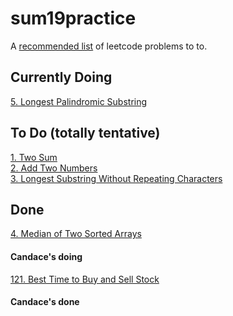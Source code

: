 # sum19practice

A [recommended list](https://www.teamblind.com/article/New-Year-Gift---Curated-List-of-Top-100-LeetCode-Questions-to-Save-Your-Time-OaM1orEU "YEET") of leetcode problems to to.


## Currently Doing
[5. Longest Palindromic Substring](https://leetcode.com/problems/longest-palindromic-substring/ "Longest Palindromic Substring")
<br/>

## To Do (totally tentative)
[1. Two Sum](https://leetcode.com/problems/two-sum/ "Two Sum")<br/>
[2. Add Two Numbers](https://leetcode.com/problems/add-two-numbers/ "Add Two Numbers")<br/>
[3. Longest Substring Without Repeating Characters](https://leetcode.com/problems/longest-substring-without-repeating-characters/ "Longest Substring Without Repeating Characters")<br/>

## Done
[4. Median of Two Sorted Arrays](https://leetcode.com/problems/median-of-two-sorted-arrays/ "Median of Two Sorted Arrays")
<br/>


#### Candace's doing
[121. Best Time to Buy and Sell Stock](https://leetcode.com/problems/best-time-to-buy-and-sell-stock/)

#### Candace's done
